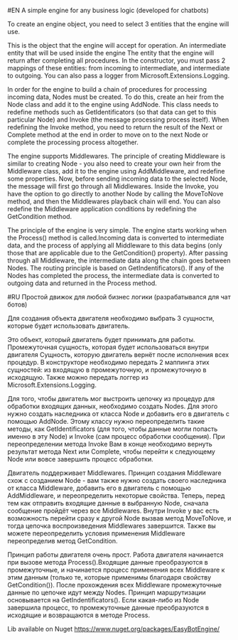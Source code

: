 #EN A simple engine for any business logic (developed for chatbots)

To create an engine object, you need to select 3 entities that the engine will use.

This is the object that the engine will accept for operation.
An intermediate entity that will be used inside the engine
The entity that the engine will return after completing all procedures.
In the constructor, you must pass 2 mappings of these entities: from incoming to intermediate, and intermediate to outgoing. You can also pass a logger from Microsoft.Extensions.Logging.

In order for the engine to build a chain of procedures for processing incoming data, Nodes must be created. To do this, create an heir from the Node class and add it to the engine using AddNode. This class needs to redefine methods such as GetIdentificators (so that data can get to this particular Node) and Invoke (the message processing process itself). When redefining the Invoke method, you need to return the result of the Next or Complete method at the end in order to move on to the next Node or complete the processing process altogether.

The engine supports Middlewares. The principle of creating Middleware is similar to creating Node - you also need to create your own heir from the Middleware class, add it to the engine using AddMiddleware, and redefine some properties. Now, before sending incoming data to the selected Node, the message will first go through all Middlewares. Inside the Invoke, you have the option to go directly to another Node by calling the MoveToNove method, and then the Middlewares playback chain will end. You can also redefine the Middleware application conditions by redefining the GetCondition method.

The principle of the engine is very simple. The engine starts working when the Process() method is called.Incoming data is converted to intermediate data, and the process of applying all Middleware to this data begins (only those that are applicable due to the GetCondition() property). After passing through all Middleware, the intermediate data along the chain goes between Nodes. The routing principle is based on GetIndentificators(). If any of the Nodes has completed the process, the intermediate data is converted to outgoing data and returned in the Process method.

#RU Простой движок для любой бизнес логики (разрабатывался для чат ботов)

Для создания объекта двигателя необходимо выбрать 3 сущности, которые будет использовать двигатель.

Это объект, который двигатель будет принимать для работы.
Промежуточная сущность, которая будет использоваться внутри двигателя
Сущность, которую двигатель вернёт после исполнения всех процедур.
В конструкторе необходимо передать 2 маппинга этих сущностей: из входящую в промежуточную, и промежуточную в исходящую. Также можно передать логгер из Microsoft.Extensions.Logging.

Для того, чтобы двигатель мог выстроить цепочку из процедур для обработки входящих данных, необходимо создать Nodes. Для этого нужно создать наследника от класса Node и добавить его в двигатель с помощью AddNode. Этому классу нужно переопределить такие методы, как GetIdentificators (для того, чтобы данные могли попасть именно в эту Node) и Invoke (сам процесс обработки сообщения). При переопределении метода Invoke Вам в конце необходимо вернуть результат метода Next или Complete, чтобы перейти к следующему Node или вовсе завершить процесс обработки.

Двигатель поддерживает Middlewares. Принцип создания Middleware схож с созданием Node - вам также нужно создать своего наследника от класса Middleware, добавить его в двигатель с помощью AddMiddleware, и переопределить некоторые свойства. Теперь, перед тем как отправить входящие данные в выбранную Node, сначала сообщение пройдёт через все Middlewares. Внутри Invoke у вас есть возможность перейти сразу к другой Node вызвав метод MoveToNove, и тогда цепочка воспроизведения Middlewares завершится. Также вы можете переопределить условия применения Middleware переопределив метод GetCondition.

Принцип работы двигателя очень прост. Работа двигателя начинается при вызове метода Process().Входящие данные преобразуются в промежуточные, и начинается процесс применения всех Middleware к этим данным (только те, которые применимы благодаря свойству GetCondition()). После прохождения всех Middleware промежуточные данные по цепочке идут между Nodes. Принцип маршрутизации основывается на GetIndentificators(). Если какая-либо из Node завершила процесс, то промежуточные данные преобразуются в исходящие и возвращаются в методе Process.

Lib available on Nuget https://www.nuget.org/packages/EasyBotEngine/
